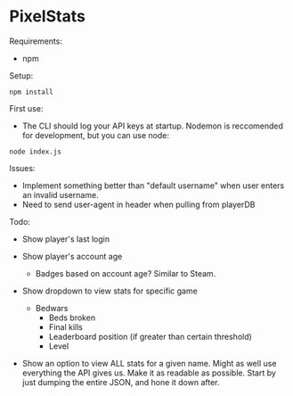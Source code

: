 <h1>PixelStats</h1>

Requirements:
- npm

Setup:
```
npm install
```

First use:
- The CLI should log your API keys at startup.
Nodemon is reccomended for development, but you can use node:
```
node index.js
```

Issues:
- Implement something better than "default username" when user enters an invalid username.
- Need to send user-agent in header when pulling from playerDB

Todo:

- Show player's last login
- Show player's account age
    - Badges based on account age? Similar to Steam.
- Show dropdown to view stats for specific game
    - Bedwars
        - Beds broken
        - Final kills
        - Leaderboard position (if greater than certain threshold)
        - Level

- Show an option to view ALL stats for a given name. Might as well use everything the API gives us. Make it as readable as possible. Start by just dumping the entire JSON, and hone it down after.